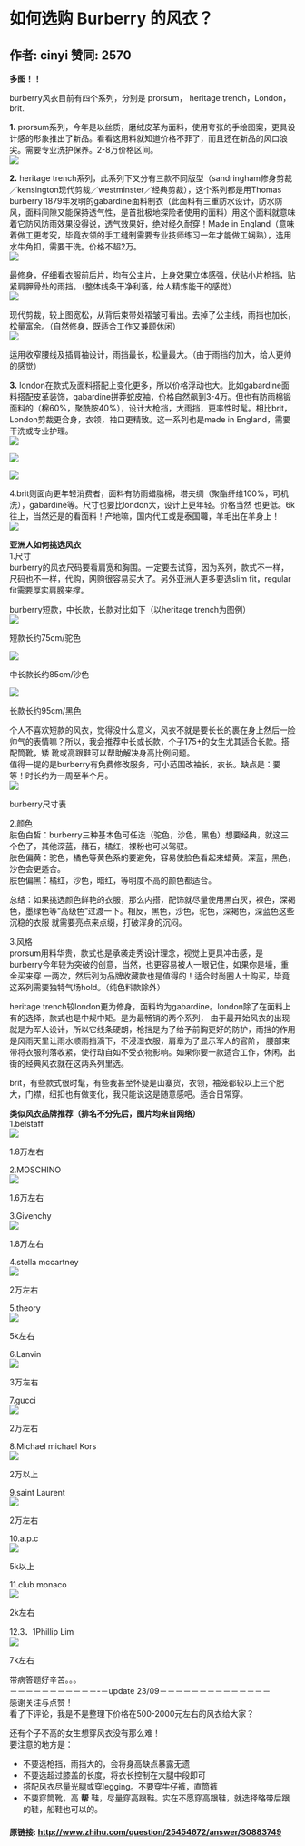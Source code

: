# 如何选购 Burberry 的风衣？
## 作者: cinyi  赞同: 2570
**多图！！**   
  
burberry风衣目前有四个系列，分别是 prorsum， heritage trench，London，brit.  
  
**1\.** prorsum系列，今年是以丝质，磨绒皮革为面料，使用夸张的手绘图案，更具设计感的形象推出了新品。看看这用料就知道价格不菲了，而且还在新品的风口浪尖。需要专业洗护保养。2-8万价格区间。   
![](http://pic1.zhimg.com/1762d3973863d587d57ede79f95af030_b.jpg)

  
  
**2\.** heritage trench系列，此系列下又分有三款不同版型（sandringham修身剪裁／kensington现代剪裁／westminster／经典剪裁），这个系列都是用Thomas burberry 1879年发明的gabardine面料制衣（此面料有三重防水设计，防水防风，面料间隙又能保持透气性，是首批极地探险者使用的面料）用这个面料就意味着它防风防雨效果没得说，透气效果好，绝对经久耐穿！Made in England（意味着做工更考究，毕竟衣领的手工缝制需要专业技师练习一年才能做工娴熟），选用水牛角扣，需要干洗。价格不超2万。   
![](http://pic2.zhimg.com/26271a7e0977879988fbc0f6843769b9_b.jpg)


最修身，仔细看衣服前后片，均有公主片，上身效果立体感强，伏贴小片枪挡，贴紧肩胛骨处的雨挡。（整体线条干净利落，给人精炼能干的感觉）  
![](http://pic3.zhimg.com/8cdbc51c822b48326b81276b2fad9a3e_b.jpg)


现代剪裁，较上图宽松，从背后束带处褶皱可看出。去掉了公主线，雨挡也加长，松量富余。（自然修身，既适合工作又兼顾休闲）  
![](http://pic2.zhimg.com/843fd572136b9822649de38fd80d304d_b.jpg)


运用收窄腰线及插肩袖设计，雨挡最长，松量最大。（由于雨挡的加大，给人更帅的感觉）  
  
**3\.** london在款式及面料搭配上变化更多，所以价格浮动也大。比如gabardine面料搭配皮革装饰，gabardine拼莽蛇皮袖，价格自然飙到3-4万。但也有防雨棉锻面料的（棉60%，聚酰胺40%），设计大枪挡，大雨挡，更率性时髦。相比brit，London剪裁更合身，衣领，袖口更精致。这一系列也是made in England，需要干洗或专业护理。   
![](http://pic1.zhimg.com/4c7b4b8b9d3011275a15ca0793bc6390_b.jpg)


![](http://pic3.zhimg.com/48e7293a1d001ae9d3c5b914a4291e46_b.jpg)


![](http://pic3.zhimg.com/07cf0eb7615dd24389653ae91f51c8fa_b.jpg)

  
4.brit则面向更年轻消费者，面料有防雨蜡脂棉，塔夫绸（聚酯纤维100%，可机洗），gabardine等。尺寸也要比london大，设计上更年轻。价格当然
也更低。6k往上，当然还是的看面料！产地嘛，国内代工或是泰国囖，羊毛出在羊身上！  
![](http://pic2.zhimg.com/c8c852c5099918872617022288202a09_b.jpg)

  
**亚洲人如何挑选风衣**   
1.尺寸  
burberry的风衣尺码要看肩宽和胸围。一定要去试穿，因为系列，款式不一样，尺码也不一样，代购，网购很容易买大了。另外亚洲人更多要选slim
fit，regular fit需要厚实肩膀来撑。  
  
burberry短款，中长款，长款对比如下（以heritage trench为图例）  
![](http://pic2.zhimg.com/32a69f7be14bf7ff2258218720ca9c99_b.jpg)

  
短款长约75cm/驼色  
  
![](http://pic4.zhimg.com/88cb98395608efe98e1bf7e746ecb753_b.jpg)

  
中长款长约85cm/沙色  
  
![](http://pic1.zhimg.com/2a39ffecffb4fb54e9bd1c58a3557dc4_b.jpg)

  
长款长约95cm/黑色  
  
个人不喜欢短款的风衣，觉得没什么意义，风衣不就是要长长的裹在身上然后一脸帅气的表情嘛？所以，我会推荐中长或长款，个子175+的女生尤其适合长款。搭配筒靴，矮
靴或高跟鞋可以帮助解决身高比例问题。  
值得一提的是burberry有免费修改服务，可小范围改袖长，衣长。缺点是：要等！时长约为一周至半个月。  
![](http://pic2.zhimg.com/1011ae75a0c58b9ddceb336362cf5891_b.jpg)

  
burberry尺寸表  
  
2.颜色  
肤色白皙：burberry三种基本色可任选（驼色，沙色，黑色）想要经典，就这三个色了，其他深蓝，赭石，橘红，裸粉也可以驾驭。  
肤色偏黄：驼色，橘色等黄色系的要避免，容易使脸色看起来蜡黄。深蓝，黑色，沙色会更适合。  
肤色偏黑：橘红，沙色，暗红，等明度不高的颜色都适合。  
  
总结：如果挑选颜色鲜艳的衣服，那么内搭，配饰就尽量使用黑白灰，裸色，深褐色，墨绿色等“高级色”过渡一下。相反，黑色，沙色，驼色，深褐色，深蓝色这些沉稳的衣服
就需要亮点来点缀，打破浑身的沉闷。  
  
3.风格  
prorsum用料华贵，款式也是承袭走秀设计理念，视觉上更具冲击感，是burberry今年较为突破的创意，当然，也更容易被人一眼记住，如果你是壕，重金买来穿
一两次，然后列为品牌收藏款也是值得的！适合时尚圈人士购买，毕竟这系列需要独特气场hold。（纯色料款除外）  
  
heritage trench较london更为修身，面料均为gabardine。london除了在面料上有的选择，款式也是中规中矩。是为最畅销的两个系列，
由于最开始风衣的出现就是为军人设计，所以它线条硬朗，枪挡是为了给予前胸更好的防护，雨挡的作用是风雨天里让雨水顺雨挡滴下，不浸湿衣服，肩章为了显示军人的官阶，
腰部束带将衣服利落收紧，使行动自如不受衣物影响。如果你要一款适合工作，休闲，出街的经典风衣就在这两系列里选。  
  
brit，有些款式很时髦，有些我甚至怀疑是山寨货，衣领，袖笼都较以上三个肥大，门襟，纽扣也有做变化，我只能说这是随意感吧。适合日常穿。  
  
  
**类似风衣品牌推荐（排名不分先后，图片均来自网络）**   
1.belstaff  
![](http://pic1.zhimg.com/741e1f299f47db00a5f3b4374cac9efc_b.jpg)

 1.8万左右  
  
2.MOSCHINO  
![](http://pic2.zhimg.com/3d252e34f3f5b2d1e361867932bb2645_b.jpg)

  
1.6万左右  
  
3.Givenchy  
![](http://pic4.zhimg.com/e0fac679fbf11174e2c259e0696c0ff7_b.jpg)

 1.8万左右  
  
4.stella mccartney  
![](http://pic4.zhimg.com/b324846cf934fafa806b4804d756b847_b.jpg)

  
2万左右  
  
5.theory  
![](http://pic4.zhimg.com/43043cc62e5550c9faebebc25905a257_b.jpg)

 5k左右  
  
6.Lanvin  
![](http://pic4.zhimg.com/9b698fe1adcba8d7e7a634cad3f63b4b_b.jpg)

 3万左右  
  
7.gucci  
![](http://pic2.zhimg.com/762b277a023e9685a2c54241c4dbd9d1_b.jpg)

 2万左右  
  
8.Michael michael Kors  
![](http://pic2.zhimg.com/eae1de8b048096ff42fc799507cfcc65_b.jpg)

 2万以上  
  
9.saint Laurent  
![](http://pic2.zhimg.com/c5ccda31afcb7f52e13b192697f2bc71_b.jpg)

  
2万左右  
  
10.a.p.c  
![](http://pic4.zhimg.com/fe150664132c29cd096aaf170905f96b_b.jpg)

 5k以上  
  
11.club monaco  
![](http://pic2.zhimg.com/8e3f7ef51de0129a4f9f8c5685b6f585_b.jpg)

 2k左右  
  
12.3．1Phillip Lim  
![](http://pic4.zhimg.com/3b91d3936f97d20c7d9150d8fb7ecb5b_b.jpg)

 7k左右  
  
带病答题好辛苦。。。  
－－－－－－－－－－－-－update 23/09－－－－－－－－－－－－－－  
感谢关注与点赞！  
看了下评论，我是不是整理下价格在500-2000元左右的风衣给大家？  
  
还有个子不高的女生想穿风衣没有那么难！  
要注意的地方是：  

  * 不要选枪挡，雨挡大的，会将身高缺点暴露无遗 
  * 不要选超过膝盖的长度，将衣长控制在大腿中段即可 
  * 搭配风衣尽量光腿或穿legging。不要穿牛仔裤，直筒裤 
  * 不要穿筒靴，高 **帮** 鞋，尽量穿高跟鞋。实在不愿穿高跟鞋，就选择略带后跟的鞋，船鞋也可以的。 

#### 原链接: http://www.zhihu.com/question/25454672/answer/30883749